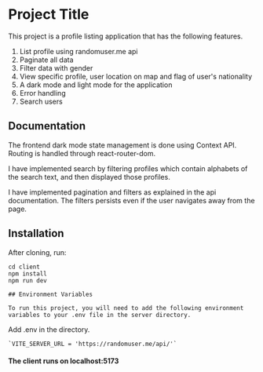 
# Project Title

This project is a profile listing application that has the following features.
1. List profile using randomuser.me api
2. Paginate all data
3. Filter data with gender
5. View specific profile, user location on map and flag of user's nationality
6. A dark mode and light mode for the application
7. Error handling 
8. Search users

## Documentation

The frontend dark mode state management is done using Context API. Routing is handled through react-router-dom. 

I have implemented search by filtering profiles which contain alphabets of the search text, and then displayed those profiles.

I have implemented pagination and filters as explained in the api documentation. The filters persists even if the user navigates away from the page. 

## Installation

After cloning, run:
```
cd client
npm install
npm run dev
    
## Environment Variables

To run this project, you will need to add the following environment variables to your .env file in the server directory.
```
Add .env in the directory.
```
`VITE_SERVER_URL = 'https://randomuser.me/api/'`
```

#### The client runs on localhost:5173
